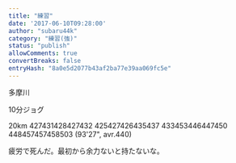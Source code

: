 ```yaml
---
title: "練習"
date: '2017-06-10T09:28:00'
author: "subaru44k"
category: "練習(強)"
status: "publish"
allowComments: true
convertBreaks: false
entryHash: "8a0e5d2077b43af2ba77e39aa069fc5e"
---
```

多摩川

10分ジョグ

20km
427431428427432
425427426435437
433453446447450
448457457458503
(93'27", avr.440)

疲労で死んだ。最初から余力ないと持たないな。
